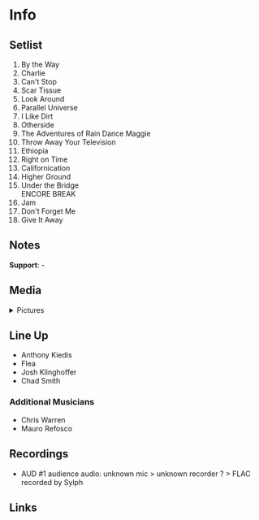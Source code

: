 # Info

## Setlist

1. By the Way
2. Charlie
3. Can't Stop
4. Scar Tissue
5. Look Around
6. Parallel Universe
7. I Like Dirt
8. Otherside
9. The Adventures of Rain Dance Maggie
10. Throw Away Your Television
11. Ethiopia
12. Right on Time
13. Californication
14. Higher Ground
15. Under the Bridge
<br> ENCORE BREAK
16. Jam
17. Don't Forget Me
18. Give It Away

## Notes

**Support**: -

## Media 

<details>
  <summary>Pictures</summary>
  <!--<img alt="Setlist" title="Setlist" src="_.jpg" height="200" />
  <img alt="Flyer" title="Flyer" src="_.jpg" height="200" />-->
</details>

## Line Up

* Anthony Kiedis
* Flea
* Josh Klinghoffer
* Chad Smith

### Additional Musicians

* Chris Warren  
* Mauro Refosco

## Recordings

* AUD #1 audience audio: unknown mic > unknown recorder ? > FLAC recorded by Sylph

## Links